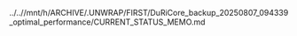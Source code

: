 ../..//mnt/h/ARCHIVE/.UNWRAP/FIRST/DuRiCore_backup_20250807_094339_optimal_performance/CURRENT_STATUS_MEMO.md